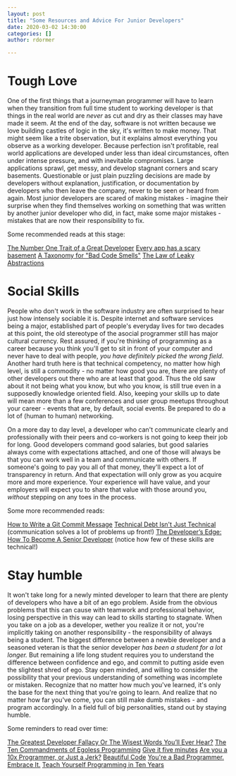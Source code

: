 ```yaml
---
layout: post
title: "Some Resources and Advice For Junior Developers"
date: 2020-03-02 14:30:00
categories: []
author: rdormer

---
```


# Tough Love

One of the first things that a journeyman programmer will have to
learn when they transition from full time student to working developer
is that things in the real world are *never* as cut and dry as their
classes may have made it seem.  At the end of the day, software is not
written because we love building castles of logic in the sky, it's
written to make money.  That might seem like a trite observation, but
it explains almost everything you observe as a working developer.
Because perfection isn't profitable, real world applications are
developed under less than ideal circumstances, often under intense
pressure, and with inevitable compromises.  Large applications sprawl,
get messy, and develop stagnant corners and scary basements.
Questionable or just plain puzzling decisions are made by developers
without explanation, justification, or documentation by developers who
then leave the company, never to be seen or heard from again.  Most
junior developers are scared of making mistakes - imagine their
surprise when they find themselves working on something that was
written by another junior developer who did, in fact, make some major
mistakes - mistakes that are now their responsibility to fix.

Some recommended reads at this stage:

[The Number One Trait of a Great
Developer](https://www.pixelstech.net/article/1320490159-The-Number-One-Trait-of-a-Great-Developer)
[Every app has a scary
basement](https://miksovsky.blogs.com/flowstate/2010/09/every-app-has-a-scary-basement.html)
[A Taxonomy for "Bad Code
Smells"](http://mikamantyla.eu/BadCodeSmellsTaxonomy.html)
[The Law of Leaky
Abstractions](https://www.joelonsoftware.com/2002/11/11/the-law-of-leaky-abstractions/)


# Social Skills

People who don't work in the software industry are often surprised to
hear just how intensely sociable it is. Despite internet and software
services being a major, established part of people's everyday lives
for two decades at this point, the old stereotype of the asocial
programmer still has major cultural currency. Rest assured, if you're
thinking of programming as a career because you think you'll get to
sit in front of your computer and never have to deal with people, *you
have definitely picked the wrong field*. Another hard truth here is
that technical competency, no matter how high level, is still a
commodity - no matter how good you are, there are plenty of other
developers out there who are at least that good. Thus the old saw
about it not being what you know, but who you know, is still true even
in a supposedly knowledge oriented field. Also, keeping your skills
up to date will mean more than a few conferences and user group
meetups throughout your career - events that are, by default, social
events. Be prepared to do a lot of (human to human) networking.

On a more day to day level, a developer who can't communicate clearly
and professionally with their peers and co-workers is not going to
keep their job for long. Good developers command good salaries, but
good salaries always come with expectations attached, and one of those
will always be that you can work well in a team and communicate with
others. If someone's going to pay you all of that money, they'll
expect a lot of transparency in return. And that expectation will
only grow as you acquire more and more experience. Your experience
will have value, and your employers will expect you to share that
value with those around you, *without* stepping on any toes in the
process.

Some more recommended reads:

[How to Write a Git Commit Message](https://chris.beams.io/posts/git-commit/)
[Technical Debt Isn't Just
Technical](https://corgibytes.com/blog/2020/02/12/technical-debt-isnt-just-technical/)
(communication solves a lot of problems up front!)
[The Developer’s Edge: How To Become A Senior
Developer](https://medium.com/zerotomastery/developers-edge-how-to-become-a-senior-developer-f1ec1738cf45)
 (notice how few of these skills are technical!)

# Stay humble

It won't take long for a newly minted developer to learn that there
are plenty of developers who have a bit of an ego problem. Aside from
the obvious problems that this can cause with teamwork and
professional behavior, losing perspective in this way can lead to
skills starting to stagnate. When you take on a job as a developer,
wether you realize it or not, you're implicitly taking on another
responsibility - the responsibility of always being a student. The
biggest difference between a newbie developer and a seasoned veteran
is that the senior developer *has been a student for a lot longer.*
But remaining a life long student requires you to understand the
difference between confidence and ego, and commit to putting aside
even the slightest shred of ego. Stay open minded, and willing to
consider the possibility that your previous understanding of something
was incomplete or mistaken. Recognize that no matter how much you've
learned, it's only the base for the next thing that you're going to
learn. And realize that no matter how far you've come, you can still
make dumb mistakes - and program accordingly. In a field full of big
personalities, stand out by staying humble.

Some reminders to read over time:

[The Greatest Developer Fallacy Or The Wisest Words You’ll Ever
Hear?](https://skorks.com/2011/02/the-greatest-developer-fallacy-or-the-wisest-words-youll-ever-hear/)
[The Ten Commandments of Egoless
Programming](https://blog.codinghorror.com/the-ten-commandments-of-egoless-programming/)
[Give it five minutes](https://signalvnoise.com/posts/3124-give-it-five-minutes)
[Are you a 10x Programmer, or Just a
Jerk?](https://thenewstack.io/10x-programmer-just-jerk/)
[Beautiful Code](https://alarmingdevelopment.org/?p=79)
[You're a Bad Programmer. Embrace
It.](https://dzone.com/articles/youre-bad-programmer-embrace)
[Teach Yourself Programming in Ten Years](http://www.norvig.com/21-days.html)

